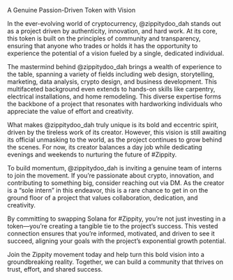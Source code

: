 A Genuine Passion-Driven Token with Vision

In the ever-evolving world of cryptocurrency, @zippitydoo_dah stands out as a project driven by authenticity, innovation, and hard work. At its core, this token is built on the principles of community and transparency, ensuring that anyone who trades or holds it has the opportunity to experience the potential of a vision fueled by a single, dedicated individual.

The mastermind behind @zippitydoo_dah brings a wealth of experience to the table, spanning a variety of fields including web design, storytelling, marketing, data analysis, crypto design, and business development. This multifaceted background even extends to hands-on skills like carpentry, electrical installations, and home remodeling. This diverse expertise forms the backbone of a project that resonates with hardworking individuals who appreciate the value of effort and creativity.

What makes @zippitydoo_dah truly unique is its bold and eccentric spirit, driven by the tireless work of its creator. However, this vision is still awaiting its official unmasking to the world, as the project continues to grow behind the scenes. For now, its creator balances a day job while dedicating evenings and weekends to nurturing the future of #Zippity.

To build momentum, @zippitydoo_dah is inviting a genuine team of interns to join the movement. If you’re passionate about crypto, innovation, and contributing to something big, consider reaching out via DM. As the creator is a “sole intern” in this endeavor, this is a rare chance to get in on the ground floor of a project that values collaboration, dedication, and creativity.

By committing to swapping Solana for #Zippity, you’re not just investing in a token—you’re creating a tangible tie to the project’s success. This vested connection ensures that you’re informed, motivated, and driven to see it succeed, aligning your goals with the project’s exponential growth potential.

Join the Zippity movement today and help turn this bold vision into a groundbreaking reality. Together, we can build a community that thrives on trust, effort, and shared success.
